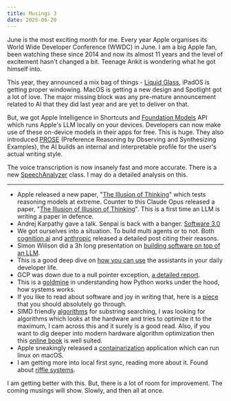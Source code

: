 ```yaml
---
title: Musings 3
date: 2025-06-20
---
```


June is the most exciting month for me. Every year Apple organises its World
Wide Developer Conference (WWDC) in June. I am a big Apple fan, been watching
these since 2014 and now its almost 11 years and the level of excitement hasn't
changed a bit. Teenage Ankit is wondering what he got himself into.

This year, they announced a mix bag of things - [Liquid Glass](https://developer.apple.com/videos/play/wwdc2025/219), iPadOS is getting
proper windowing. MacOS is getting a new design and Spotlight got a lot of love.
The major missing block was any pre-mature announcement related to AI that they
did last year and are yet to deliver on that.

But, we got Apple Intelligence in Shortcuts and [Foundation Models](https://developer.apple.com/documentation/FoundationModels) API which runs
Apple's LLM locally on your devices. Developers can now make use of these
on-device models in their apps for free. This is huge. They also introduced
[PROSE](https://machinelearning.apple.com/research/predicting-preferences) (Preference Reasoning by Observing and Synthesizing Examples), the AI
builds an internal and interpretable profile for the user's actual writing
style.

The voice transcription is now insanely fast and more accurate. There is a new
[SpeechAnalyzer](https://developer.apple.com/videos/play/wwdc2025/277/?utm_source=perplexity) class. I may do a detailed analysis on this.

---

-   Apple released a new paper, "[The Illusion of Thinking](https://machinelearning.apple.com/research/illusion-of-thinking)" which tests reasoning models at extreme. Counter to
    this Claude Opus released a paper, "[The Illusion of Illusion of Thinking](https://arxiv.org/html/2506.09250v1)".
    This is a first time an LLM is writing a paper in defence.
-   Andrej Karpathy gave a talk. Senpai is back with a banger. [Software 3.0](https://youtu.be/LCEmiRjPEtQ)
-   We got ourselves into a situation. To build multi agents or to not. Both
    [cognition ai](https://cognition.ai/blog/dont-build-multi-agents) and [anthropic](https://www.anthropic.com/engineering/built-multi-agent-research-system) released a detailed post citing their reasons.
-   Simon Wilison did a 3h long presentation on [building software on top of an LLM](https://simonwillison.net/2025/May/15/building-on-llms/).
-   This is a good deep dive on [how you can use](https://nicholas.carlini.com/writing/2024/how-i-use-ai.html) the assistants in your daily
    developer life.
-   GCP was down due to a null pointer exception, [a detailed report](https://status.cloud.google.com/incidents/ow5i3PPK96RduMcb1SsW).
-   This is a [goldmine](https://peps.python.org/pep-0703/) in understanding how Python works under the hood, how
    systems works.
-   If you like to read about software and joy in writing that, here is a [piece](https://blog.jsbarretto.com/post/software-is-joy)
    that you should absolutely go through.
-   SIMD friendly [algorithms](http://0x80.pl/notesen/2016-11-28-simd-strfind.html) for substring searching, I was looking for algorithms
    which looks at the hardware and tries to optimize it to the maximum, I cam
    across this and it surely is a good read. Also, if you want to dig deeper into
    modern hardware algorithm optimization then this [online book](https://en.algorithmica.org/hpc/) is well suited.
-   Apple sneakingly released a [containarization](https://github.com/apple/containerization) application which can run linux
    on macOS.
-   I am getting more into local first sync, reading more about it. Found about
    [riffle systems](https://riffle.systems/essays/prelude).

I am getting better with this. But, there is a lot of room for improvement. The
coming musings will show. Slowly, and then all at once.
